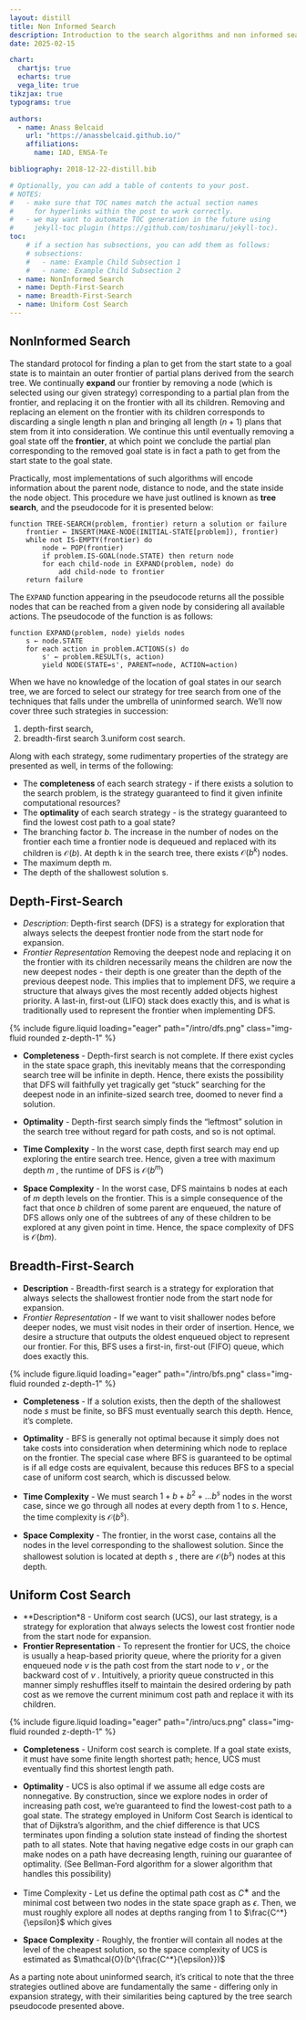 ```yaml
---
layout: distill
title: Non Informed Search
description: Introduction to the search algorithms and non informed search
date: 2025-02-15

chart:
  chartjs: true
  echarts: true
  vega_lite: true
tikzjax: true
typograms: true

authors:
  - name: Anass Belcaid
    url: "https://anassbelcaid.github.io/"
    affiliations:
      name: IAD, ENSA-Te

bibliography: 2018-12-22-distill.bib

# Optionally, you can add a table of contents to your post.
# NOTES:
#   - make sure that TOC names match the actual section names
#     for hyperlinks within the post to work correctly.
#   - we may want to automate TOC generation in the future using
#     jekyll-toc plugin (https://github.com/toshimaru/jekyll-toc).
toc:
    # if a section has subsections, you can add them as follows:
    # subsections:
    #   - name: Example Child Subsection 1
    #   - name: Example Child Subsection 2
  - name: NonInformed Search
  - name: Depth-First-Search
  - name: Breadth-First-Search
  - name: Uniform Cost Search
---
```


## NonInformed Search

The standard protocol for finding a plan to get from the start state to a goal state is to maintain an outer frontier of partial plans derived from the search tree. We continually **expand** our frontier by removing a node (which is selected using our given strategy) corresponding to a partial plan from the frontier, and replacing it on the frontier with all its children. Removing and replacing an element on the frontier with its children corresponds to discarding a single length n plan and bringing all length $(n+1)$ plans that stem from it into consideration. We continue this until eventually removing a goal state off the **frontier**, at which point we conclude the partial plan corresponding to the removed goal state is in fact a path to get from the start state to the goal state.

Practically, most implementations of such algorithms will encode information about the parent node, distance to node, and the state inside the node object. This procedure we have just outlined is known as **tree search**, and the pseudocode for it is presented below:


```
function TREE-SEARCH(problem, frontier) return a solution or failure
    frontier ← INSERT(MAKE-NODE(INITIAL-STATE[problem]), frontier)
    while not IS-EMPTY(frontier) do
        node ← POP(frontier)
        if problem.IS-GOAL(node.STATE) then return node
        for each child-node in EXPAND(problem, node) do
            add child-node to frontier
    return failure
```

The `EXPAND` function appearing in the pseudocode returns all the possible nodes that can be reached from a given node by considering all available actions. The pseudocode of the function is as follows:


```
function EXPAND(problem, node) yields nodes
    s ← node.STATE
    for each action in problem.ACTIONS(s) do
        s' ← problem.RESULT(s, action)
        yield NODE(STATE=s', PARENT=node, ACTION=action)
```

When we have no knowledge of the location of goal states in our search tree, we are forced to select our strategy for tree search from one of the techniques that falls under the umbrella of uninformed search. We’ll now cover three such strategies in succession:
1. depth-first search,
2. breadth-first search
3.uniform cost search.

Along with each strategy, some rudimentary properties of the strategy are presented as well, in terms of the following:

- The **completeness** of each search strategy - if there exists a solution to the search problem, is the strategy guaranteed to find it given infinite computational resources?
- The **optimality** of each search strategy - is the strategy guaranteed to find the lowest cost path to a goal state?
- The branching factor $b$. The increase in the number of nodes on the frontier each time a frontier node is dequeued and replaced with its children is $\mathcal{O}(b)$. At depth k in the search tree, there exists $\mathcal{O}(b^k)$ nodes.
- The maximum depth m.
- The depth of the shallowest solution s.

## Depth-First-Search

- *Description*:  Depth-first search (DFS) is a strategy for exploration that always selects the deepest frontier node from the start node for expansion.
- *Frontier Representation* Removing the deepest node and replacing it on the frontier with its children necessarily means the children are now the new deepest nodes - their depth is one greater than the depth of the previous deepest node. This implies that to implement DFS, we require a structure that always gives the most recently added objects highest priority. A last-in, first-out (LIFO) stack does exactly this, and is what is traditionally used to represent the frontier when implementing DFS.


<div class="col-sm mt-3 mt-md-0">
        {% include figure.liquid loading="eager" path="/intro/dfs.png" class="img-fluid rounded z-depth-1" %}
</div>


- **Completeness** - Depth-first search is not complete. If there exist cycles in the state space graph, this inevitably means that the corresponding search tree will be infinite in depth. Hence, there exists the possibility that DFS will faithfully yet tragically get “stuck” searching for the deepest node in an infinite-sized search tree, doomed to never find a solution.
- **Optimality** - Depth-first search simply finds the “leftmost” solution in the search tree without regard for path costs, and so is not optimal.
- **Time Complexity** - In the worst case, depth first search may end up exploring the entire search tree. Hence, given a tree with maximum depth $m$ , the runtime of DFS is  $\mathcal{O}(b^m)$

- **Space Complexity** - In the worst case, DFS maintains b nodes at each of $m$ depth levels on the frontier. This is a simple consequence of the fact that once $b$ children of some parent are enqueued, the nature of DFS allows only one of the subtrees of any of these children to be explored at any given point in time. Hence, the space complexity of DFS is $\mathcal{O}(bm)$.

## Breadth-First-Search

- **Description** - Breadth-first search is a strategy for exploration that always selects the shallowest frontier node from the start node for expansion.
- *Frontier Representation* - If we want to visit shallower nodes before deeper nodes, we must visit nodes in their order of insertion. Hence, we desire a structure that outputs the oldest enqueued object to represent our frontier. For this, BFS uses a first-in, first-out (FIFO) queue, which does exactly this.


<div class="col-sm mt-3 mt-md-0">
        {% include figure.liquid loading="eager" path="/intro/bfs.png" class="img-fluid rounded z-depth-1" %}
</div>


- **Completeness** - If a solution exists, then the depth of the shallowest node $s$ must be finite, so BFS must eventually search this depth. Hence, it’s complete.
- **Optimality** - BFS is generally not optimal because it simply does not take costs into consideration when determining which node to replace on the frontier. The special case where BFS is guaranteed to be optimal is if all edge costs are equivalent, because this reduces BFS to a special case of uniform cost search, which is discussed below.
- **Time Complexity** - We must search $1 + b +b^2+\ldots b^s$ nodes in the worst case, since we go through all nodes at every depth from 1 to $s$. Hence, the time complexity is $\mathcal{O}(b^s)$.

- **Space Complexity** - The frontier, in the worst case, contains all the nodes in the level corresponding to the shallowest solution. Since the shallowest solution is located at depth $s$ , there are $\mathcal{O}(b^s)$ nodes at this depth.


## Uniform Cost Search

- **Description*8 - Uniform cost search (UCS), our last strategy, is a strategy for exploration that always selects the lowest cost frontier node from the start node for expansion.
- **Frontier Representation** - To represent the frontier for UCS, the choice is usually a heap-based priority queue, where the priority for a given enqueued node $v$ is the path cost from the start node to $v$ , or the backward cost of $v$
. Intuitively, a priority queue constructed in this manner simply reshuffles itself to maintain the desired ordering by path cost as we remove the current minimum cost path and replace it with its children.


<div class="col-sm mt-3 mt-md-0">
        {% include figure.liquid loading="eager" path="/intro/ucs.png" class="img-fluid rounded z-depth-1" %}
</div>

- **Completeness** - Uniform cost search is complete. If a goal state exists, it must have some finite length shortest path; hence, UCS must eventually find this shortest length path.
- **Optimality** - UCS is also optimal if we assume all edge costs are nonnegative. By construction, since we explore nodes in order of increasing path cost, we’re guaranteed to find the lowest-cost path to a goal state. The strategy employed in Uniform Cost Search is identical to that of Dijkstra’s algorithm, and the chief difference is that UCS terminates upon finding a solution state instead of finding the shortest path to all states. Note that having negative edge costs in our graph can make nodes on a path have decreasing length, ruining our guarantee of optimality. (See Bellman-Ford algorithm for a slower algorithm that handles this possibility)

- Time Complexity - Let us define the optimal path cost as $C^∗$ and the minimal cost between two nodes in the state space graph as $\epsilon$. Then, we must roughly explore all nodes at depths ranging from 1 to $\frac{C^*}{\epsilon}$ which gives 

- **Space Complexity** - Roughly, the frontier will contain all nodes at the level of the cheapest solution, so the space complexity of UCS is estimated as $\mathcal{O}(b^{\frac{C^*}{\epsilon}})$


As a parting note about uninformed search, it’s critical to note that the three strategies outlined above are fundamentally the same - differing only in expansion strategy, with their similarities being captured by the tree search pseudocode presented above.
